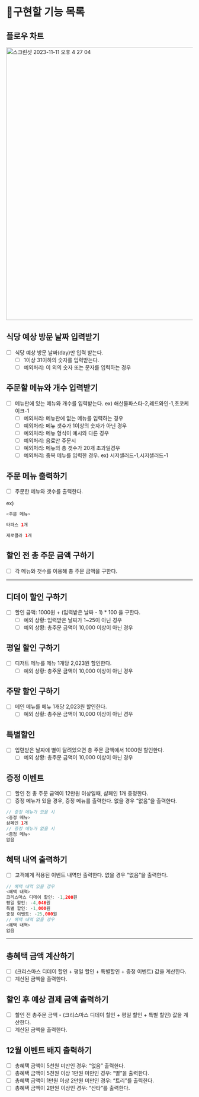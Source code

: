 # 📝구현할 기능 목록

## 플로우 차트

<img width="735" alt="스크린샷 2023-11-11 오후 4 27 04" src="https://github.com/GDSC-Hongik/2023-2-OC-Java-Study/assets/66353672/7a3ca08f-b56b-40f8-9765-0dc012b708da">

## 식당 예상 방문 날짜 입력받기

- [ ]  식당 예상 방문 날짜(day)만 입력 받는다.
    - [ ]  1이상 31이하의 숫자를 입력받는다.
    - [ ]  예외처리: 이 외의 숫자 또는 문자를 입력하는 경우

## 주문할 메뉴와 개수 입력받기

- [ ]  메뉴판에 있는 메뉴와 개수를 입력받는다. ex) 해산물파스타-2,레드와인-1,초코케이크-1
    - [ ]  예외처리: 메뉴판에 없는 메뉴를 입력하는 경우
    - [ ]  예외처리: 메뉴 갯수가 1이상의 숫자가 아닌 경우
    - [ ]  예외처리: 메뉴 형식이 예시와 다른 경우
    - [ ]  예외처리: 음료만 주문시
    - [ ]  예외처리: 메뉴의 총 갯수가 20개 초과일경우
    - [ ]  예외처리: 중복 메뉴를 입력한 경우. ex) 시저샐러드-1,시저샐러드-1

## 주문 메뉴 출력하기

- [ ]  주문한 메뉴와 갯수를 출력한다.

ex)

```java
<주문 메뉴>

타파스 1개

제로콜라 1개
```

## 할인 전 총 주문 금액 구하기

- [ ]  각 메뉴와 갯수를 이용해 총 주문 금액을 구한다.

---

## 디데이 할인 구하기

- [ ]  할인 금액: 1000원 + (입력받은 날짜 - 1) * 100 을 구한다.
    - [ ]  예외 상황: 입력받은 날짜가 1~25이 아닌 경우
    - [ ]  예외 상황: 총주문 금액이 10,000 이상이 아닌 경우

## 평일 할인 구하기

- [ ]  디저트 메뉴를 메뉴 1개당 2,023원 할인한다.
    - [ ]  예외 상황: 총주문 금액이 10,000 이상이 아닌 경우

## 주말 할인 구하기

- [ ]  메인 메뉴를 메뉴 1개당 2,023원 할인한다.
    - [ ]  예외 상황: 총주문 금액이 10,000 이상이 아닌 경우

## 특별할인

- [ ]  입렫받은 날짜에 별이 달려있으면 총 주문 금액에서 1000원 할인한다.
    - [ ]  예외 상황: 총주문 금액이 10,000 이상이 아닌 경우

## 증정 이벤트

- [ ]  할인 전 총 주문 금액이 12만원 이상일때, 샴페인 1개 증정한다.
- [ ]  증정 메뉴가 있을 경우, 증정 메뉴를 출력한다. 없을 경우 “없음”을 출력한다.

```java
// 증정 메뉴가 있을 시
<증정 메뉴>
삼페인 1개
// 증정 메뉴가 없을 시
<증정 메뉴>
없음
```

## 혜택 내역 출력하기

- [ ]  고객에게 적용된 이벤트 내역만 출력한다. 없을 경우 “없음”을 출력한다.

```java
// 혜택 내역 있을 경우
<혜택 내역>
크리스마스 디데이 할인: -1,200원
평일 할인: -4,046원
특별 할인: -1,000원
증정 이벤트: -25,000원
// 혜택 내역 없을 경우
<혜택 내역>
없음
```

---

## 총혜택 금액 계산하기

- [ ]  (크리스마스 디데이 할인 + 평일 할인 + 특별할인 + 증정 이벤트) 값을 계산한다.
- [ ]  계산된 금액을 출력한다.

## 할인 후 예상 결제 금액 출력하기

- [ ]  할인 전 총주문 금액 - (크리스마스 디데이 할인 + 평일 할인 + 특별 할인) 값을 계산한다.
- [ ]  계산된 금액을 출력한다.

## 12월 이벤트 배지 출력하기

- [ ]  총혜택 금액이 5천원 미만인 경우: “없음” 출력한다.
- [ ]  총혜택 금액이 5천원 이상 1만원 미만인 경우: “별”을 출력한다.
- [ ]  총혜택 금액이 1만원 이상 2만원 미만인 경우: “트리”를 출력한다.
- [ ]  총혜택 금액이 2만원 이상인 경우: “산타”를 출력한다.